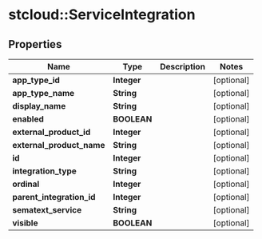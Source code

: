 # stcloud::ServiceIntegration

## Properties
| Name                      | Type        | Description | Notes      |
| ------------------------- | ----------- | ----------- | ---------- |
| **app_type_id**           | **Integer** |             | [optional] |
| **app_type_name**         | **String**  |             | [optional] |
| **display_name**          | **String**  |             | [optional] |
| **enabled**               | **BOOLEAN** |             | [optional] |
| **external_product_id**   | **Integer** |             | [optional] |
| **external_product_name** | **String**  |             | [optional] |
| **id**                    | **Integer** |             | [optional] |
| **integration_type**      | **String**  |             | [optional] |
| **ordinal**               | **Integer** |             | [optional] |
| **parent_integration_id** | **Integer** |             | [optional] |
| **sematext_service**      | **String**  |             | [optional] |
| **visible**               | **BOOLEAN** |             | [optional] |
